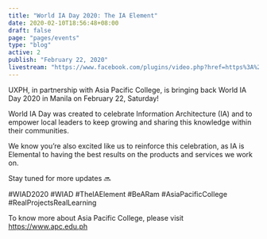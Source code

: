 ```yaml
---
title: "World IA Day 2020: The IA Element"
date: 2020-02-10T18:56:48+08:00
draft: false
page: "pages/events"
type: "blog"
active: 2
publish: "February 22, 2020"
livestream: "https://www.facebook.com/plugins/video.php?href=https%3A%2F%2Fwww.facebook.com%2FUXPhilippines%2Fvideos%2F504338016951633%2F&show_text=0&width=560"
---
```


UXPH, in partnership with Asia Pacific College, is bringing back World IA Day 2020 in Manila on February 22, Saturday!  

World IA Day was created to celebrate Information Architecture (IA) and to empower local leaders to keep growing and sharing this knowledge within their communities.

We know you’re also excited like us to reinforce this celebration, as IA is Elemental to having the best results on the products and services we work on.

Stay tuned for more updates 🔜

#WIAD2020 #WIAD #TheIAElement #BeARam #AsiaPacificCollege #RealProjectsRealLearning

To know more about Asia Pacific College, please visit https://www.apc.edu.ph
